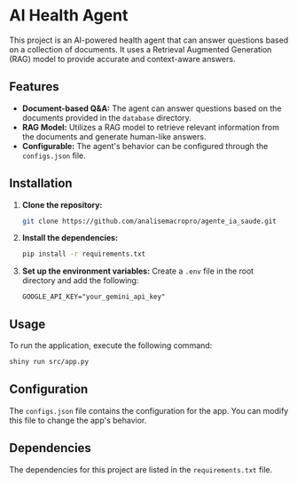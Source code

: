 # AI Health Agent

This project is an AI-powered health agent that can answer questions based on a collection of documents. It uses a Retrieval Augmented Generation (RAG) model to provide accurate and context-aware answers.

## Features

*   **Document-based Q&A:** The agent can answer questions based on the documents provided in the `database` directory.
*   **RAG Model:** Utilizes a RAG model to retrieve relevant information from the documents and generate human-like answers.
*   **Configurable:** The agent's behavior can be configured through the `configs.json` file.

## Installation

1.  **Clone the repository:**
    ```bash
    git clone https://github.com/analisemacropro/agente_ia_saude.git
    ```
2.  **Install the dependencies:**
    ```bash
    pip install -r requirements.txt
    ```
3.  **Set up the environment variables:**
    Create a `.env` file in the root directory and add the following:
    ```
    GOOGLE_API_KEY="your_gemini_api_key"
    ```

## Usage

To run the application, execute the following command:

```bash
shiny run src/app.py
```

## Configuration

The `configs.json` file contains the configuration for the app. You can modify this file to change the app's behavior.

## Dependencies

The dependencies for this project are listed in the `requirements.txt` file.
